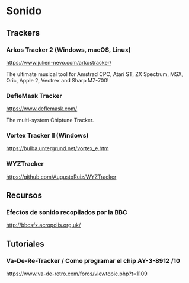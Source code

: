 # Sonido

## Trackers

### Arkos Tracker 2 (Windows, macOS, Linux)

https://www.julien-nevo.com/arkostracker/

The ultimate musical tool for Amstrad CPC, Atari ST, ZX Spectrum, MSX, Oric, Apple 2, Vectrex and Sharp MZ-700!

### DefleMask Tracker

https://www.deflemask.com/

The multi-system Chiptune Tracker.

### Vortex Tracker II (Windows)

https://bulba.untergrund.net/vortex_e.htm

### WYZTracker

https://github.com/AugustoRuiz/WYZTracker

## Recursos

### Efectos de sonido recopilados por la BBC

http://bbcsfx.acropolis.org.uk/

## Tutoriales

### Va-De-Re-Tracker / Como programar el chip AY-3-8912 /10

https://www.va-de-retro.com/foros/viewtopic.php?t=1109
